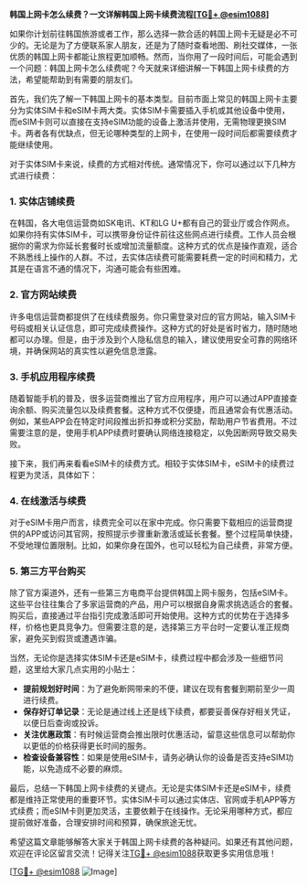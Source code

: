 **韩国上网卡怎么续费？一文详解韩国上网卡续费流程[[TG💪+ @esim1088](https://t.me/s/esim1088)]**

如果你计划前往韩国旅游或者工作，那么选择一款合适的韩国上网卡无疑是必不可少的。无论是为了方便联系家人朋友，还是为了随时查看地图、刷社交媒体，一张优质的韩国上网卡都能让旅程更加顺畅。然而，当你用了一段时间后，可能会遇到一个问题：韩国上网卡怎么续费呢？今天就来详细讲解一下韩国上网卡续费的方法，希望能帮助到有需要的朋友们。

首先，我们先了解一下韩国上网卡的基本类型。目前市面上常见的韩国上网卡主要分为实体SIM卡和eSIM卡两大类。实体SIM卡需要插入手机或其他设备中使用，而eSIM卡则可以直接在支持eSIM功能的设备上激活并使用，无需物理更换SIM卡。两者各有优缺点，但无论哪种类型的上网卡，在使用一段时间后都需要续费才能继续使用。

对于实体SIM卡来说，续费的方式相对传统。通常情况下，你可以通过以下几种方式进行续费：

### **1. 实体店铺续费**
在韩国，各大电信运营商如SK电讯、KT和LG U+都有自己的营业厅或合作网点。如果你持有实体SIM卡，可以携带身份证件前往这些网点进行续费。工作人员会根据你的需求为你延长套餐时长或增加流量额度。这种方式的优点是操作直观，适合不熟悉线上操作的人群。不过，去实体店续费可能需要耗费一定的时间和精力，尤其是在语言不通的情况下，沟通可能会有些困难。

### **2. 官方网站续费**
许多电信运营商都提供了在线续费服务。你只需登录对应的官方网站，输入SIM卡号码或相关认证信息，即可完成续费操作。这种方式的好处是省时省力，随时随地都可以办理。但是，由于涉及到个人隐私信息的输入，建议使用安全可靠的网络环境，并确保网站的真实性以避免信息泄露。

### **3. 手机应用程序续费**
随着智能手机的普及，很多运营商推出了官方应用程序，用户可以通过APP直接查询余额、购买流量包以及续费套餐。这种方式不仅便捷，而且通常会有优惠活动。例如，某些APP会在特定时间段推出折扣券或积分奖励，帮助用户节省费用。不过需要注意的是，使用手机APP续费时要确认网络连接稳定，以免因断网导致交易失败。

接下来，我们再来看看eSIM卡的续费方式。相较于实体SIM卡，eSIM卡的续费过程更为灵活，具体如下：

### **4. 在线激活与续费**
对于eSIM卡用户而言，续费完全可以在家中完成。你只需要下载相应的运营商提供的APP或访问其官网，按照提示步骤重新激活或延长套餐。整个过程简单快捷，不受地理位置限制。比如，如果你身在国外，也可以轻松为自己续费，非常方便。

### **5. 第三方平台购买**
除了官方渠道外，还有一些第三方电商平台提供韩国上网卡服务，包括eSIM卡。这些平台往往集合了多家运营商的产品，用户可以根据自身需求挑选适合的套餐。购买后，直接通过平台指引完成激活即可开始使用。这种方式的优势在于选择多样，价格也更具竞争力。但需要注意的是，选择第三方平台时一定要认准正规商家，避免买到假货或遭遇诈骗。

当然，无论你是选择实体SIM卡还是eSIM卡，续费过程中都会涉及一些细节问题，这里给大家几点实用的小贴士：

- **提前规划好时间**：为了避免断网带来的不便，建议在现有套餐到期前至少一周进行续费。
- **保存好订单记录**：无论是通过线上还是线下续费，都要妥善保存好相关凭证，以便日后查询或投诉。
- **关注优惠政策**：有时候运营商会推出限时优惠活动，留意这些信息可以帮助你以更低的价格获得更长时间的服务。
- **检查设备兼容性**：如果是使用eSIM卡，请务必确认你的设备是否支持eSIM功能，以免造成不必要的麻烦。

最后，总结一下韩国上网卡续费的关键点。无论是实体SIM卡还是eSIM卡，续费都是维持正常使用的重要环节。实体SIM卡可以通过实体店、官网或手机APP等方式续费；而eSIM卡则更加灵活，主要依赖于在线操作。无论采用哪种方式，都应提前做好准备，合理安排时间和预算，确保旅途无忧。

希望这篇文章能够解答大家关于韩国上网卡续费的各种疑问。如果还有其他问题，欢迎在评论区留言交流！记得关注[TG💪+ @esim1088](https://t.me/s/esim1088)获取更多实用信息哦！

[[TG💪+ @esim1088](https://t.me/s/esim1088) ![Image](https://i.postimg.cc/4NQfJmqS/Snipaste-2025-05-13-00-14-12.png)]